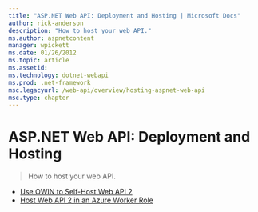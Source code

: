 ```yaml
---
title: "ASP.NET Web API: Deployment and Hosting | Microsoft Docs"
author: rick-anderson
description: "How to host your web API."
ms.author: aspnetcontent
manager: wpickett
ms.date: 01/26/2012
ms.topic: article
ms.assetid: 
ms.technology: dotnet-webapi
ms.prod: .net-framework
msc.legacyurl: /web-api/overview/hosting-aspnet-web-api
msc.type: chapter
---
```

ASP.NET Web API: Deployment and Hosting
====================
> How to host your web API.


- [Use OWIN to Self-Host Web API 2](use-owin-to-self-host-web-api.md)
- [Host Web API 2 in an Azure Worker Role](host-aspnet-web-api-in-an-azure-worker-role.md)